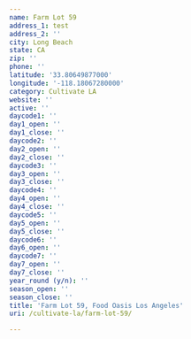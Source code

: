 ```yaml
---
name: Farm Lot 59
address_1: test
address_2: ''
city: Long Beach
state: CA
zip: ''
phone: ''
latitude: '33.80649877000'
longitude: '-118.18067280000'
category: Cultivate LA
website: ''
active: ''
daycode1: ''
day1_open: ''
day1_close: ''
daycode2: ''
day2_open: ''
day2_close: ''
daycode3: ''
day3_open: ''
day3_close: ''
daycode4: ''
day4_open: ''
day4_close: ''
daycode5: ''
day5_open: ''
day5_close: ''
daycode6: ''
day6_open: ''
daycode7: ''
day7_open: ''
day7_close: ''
year_round (y/n): ''
season_open: ''
season_close: ''
title: 'Farm Lot 59, Food Oasis Los Angeles'
uri: /cultivate-la/farm-lot-59/

---
```

